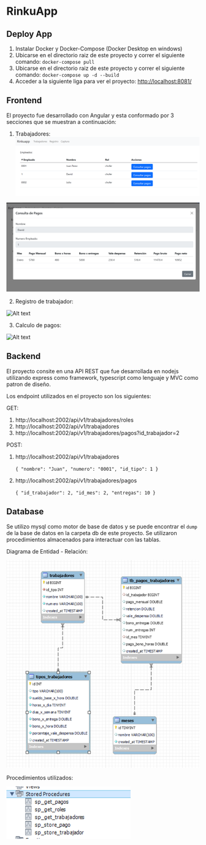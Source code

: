 # RinkuApp

## Deploy App

1. Instalar Docker y Docker-Compose (Docker Desktop en windows)
2. Ubicarse en el directorio raiz de este proyecto y correr el siguiente comando: `docker-compose pull`
3. Ubicarse en el directorio raiz de este proyecto y correr el siguiente comando: `docker-compose up -d --build`
4. Acceder a la siguiente liga para ver el proyecto: [http://localhost:8081/](http://localhost:8081)

## Frontend

El proyecto fue desarrollado con Angular y esta conformado por 3 secciones que se muestran a continuación:

1. Trabajadores:
![Alt text](image-5.png)

![Alt text](image-6.png)

2. Registro de trabajador:

![Alt text](https://i.imgur.com/4fQiMnM.png)

3. Calculo de pagos:

![Alt text](https://i.imgur.com/uzSA6Js.png)

## Backend

El proyecto consite en una API REST que fue desarrollada en nodejs utilizando express como framework, typescript como lenguaje y MVC como patron de diseño.

Los endpoint utilizados en el proyecto son los siguientes:

GET:
1. http://localhost:2002/api/v1/trabajadores/roles
2. http://localhost:2002/api/v1/trabajadores
3. http://localhost:2002/api/v1/trabajadores/pagos?id_trabajador=2

POST:
1. http://localhost:2002/api/v1/trabajadores

    `
    {
        "nombre": "Juan",
        "numero": "0001",
        "id_tipo": 1
    }
    `

2. http://localhost:2002/api/v1/trabajadores/pagos

    `
    {
        "id_trabajador": 2,
        "id_mes": 2,
        "entregas": 10
    }
    `

## Database

Se utilizo mysql como motor de base de datos y se puede encontrar el `dump` de la base de datos en la carpeta db de este proyecto. Se utilizaron procedimientos almacenados para interactuar con las tablas.

Diagrama de Entidad - Relación:

![Alt text](image-7.png)

Procedimientos utilizados:

![Alt text](image-8.png)
